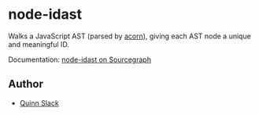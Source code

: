 node-idast
=====================

Walks a JavaScript AST (parsed by [acorn](https://github.com/marijnh/acorn)), giving each AST node a
unique and meaningful ID.

Documentation: [node-idast on Sourcegraph](https://sourcegraph.com/repos/github.com/sourcegraph/node-idast)


Author
---------------------

* [Quinn Slack](mailto:qslack@qslack.com)
